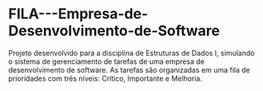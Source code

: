 # FILA---Empresa-de-Desenvolvimento-de-Software
Projeto desenvolvido para a disciplina de Estruturas de Dados I, simulando o sistema de gerenciamento de tarefas de uma empresa de desenvolvimento de software. As tarefas são organizadas em uma fila de prioridades com três níveis: Crítico, Importante e Melhoria.
